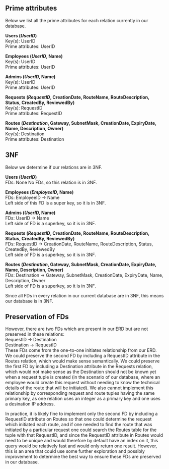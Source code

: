 ## Prime attributes
Below we list all the prime attributes for each relation currently in our database.

**Users (*UserID*)** <br>
Key(s): UserID <br>
Prime attributes: UserID

**Employees (*UserID*, Name)** <br>
Key(s): UserID <br>
Prime attributes: UserID

**Admins (*UserID*, Name)** <br>
Key(s): UserID <br>
Prime attributes: UserID

**Requests (*RequestID*, CreationDate, RouteName, RouteDescription, Status, CreatedBy, ReviewedBy)** <br>
Key(s): RequestID <br>
Prime attributes: RequestID

**Routes (*Destination*, Gateway, SubnetMask, CreationDate, ExpiryDate, Name, Description, Owner)** <br>
Key(s): Destination <br>
Prime attributes: Destination

## 3NF
Below we determine if our relations are in 3NF.

**Users (*UserID*)** <br>
FDs: None
No FDs, so this relation is in 3NF.

**Employees (*EmployeeID*, Name)** <br>
FDs: EmployeeID &rarr; Name <br>
Left side of this FD is a super key, so it is in 3NF.

**Admins (*UserID*, Name)** <br>
FDs: UserID &rarr; Name <br>
Left side of FD is a superkey, so it is in 3NF.

**Requests (*RequestID*, CreationDate, RouteName, RouteDescription, Status, CreatedBy, ReviewedBy)** <br>
FDs: RequestID &rarr; CreationDate, RouteName, RouteDescription, Status, CreatedBy, ReviewedBy <br>
Left side of FD is a superkey, so it is in 3NF.

**Routes (*Destination*, Gateway, SubnetMask, CreationDate, ExpiryDate, Name, Description, Owner)** <br>
FDs: Destination &rarr; Gateway, SubnetMask, CreationDate, ExpiryDate, Name, Description, Owner <br>
Left side of FD is a superkey, so it is in 3NF.

Since all FDs in every relation in our current database are in 3NF, this means our database is in 3NF.

## Preservation of FDs
However, there are two FDs which are present in our ERD but are not preserved in these relations: <br>
RequestID &rarr; Destination <br>
Destination &rarr; RequestID <br>
These FDs come from the one-to-one initiates relationship from our ERD. We could preserve the second FD by including a RequestID attribute in the Routes relation, which would make sense semantically. 
We could preserve the first FD by including a Destination attribute in the Requests relation, which would not make sense as the Destination should not be known yet when a request tuple is created (in the scenario of our database, where an employee would create this request without needing to know the technical details of the route that will be initiated). 
We also cannot implement this relationship by corresponding request and route tuples having the same primary key, as one relation uses an integer as a primary key and one uses a desination IP address. 

In practice, it is likely fine to implement only the second FD by including a RequestID attribute on Routes so that one could determine the request which initiated each route, and if one needed to find the route that was initiated by a particular request one could search the Routes table for the tuple with that RequestID, and since the RequestID attribute in Routes would need to be unique and would therefore by default have an index on it, this query would be relatively fast and would only return one result. However, this is an area that could use some further exploration and possibly improvement to determine the best way to ensure these FDs are preserved in our database.
